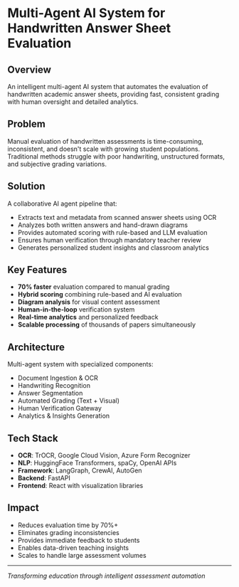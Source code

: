 # Multi-Agent AI System for Handwritten Answer Sheet Evaluation

## Overview
An intelligent multi-agent AI system that automates the evaluation of handwritten academic answer sheets, providing fast, consistent grading with human oversight and detailed analytics.

## Problem
Manual evaluation of handwritten assessments is time-consuming, inconsistent, and doesn't scale with growing student populations. Traditional methods struggle with poor handwriting, unstructured formats, and subjective grading variations.

## Solution
A collaborative AI agent pipeline that:
- Extracts text and metadata from scanned answer sheets using OCR
- Analyzes both written answers and hand-drawn diagrams
- Provides automated scoring with rule-based and LLM evaluation
- Ensures human verification through mandatory teacher review
- Generates personalized student insights and classroom analytics

## Key Features
- **70% faster** evaluation compared to manual grading
- **Hybrid scoring** combining rule-based and AI evaluation
- **Diagram analysis** for visual content assessment
- **Human-in-the-loop** verification system
- **Real-time analytics** and personalized feedback
- **Scalable processing** of thousands of papers simultaneously

## Architecture
Multi-agent system with specialized components:
- Document Ingestion & OCR
- Handwriting Recognition
- Answer Segmentation
- Automated Grading (Text + Visual)
- Human Verification Gateway
- Analytics & Insights Generation

## Tech Stack
- **OCR**: TrOCR, Google Cloud Vision, Azure Form Recognizer
- **NLP**: HuggingFace Transformers, spaCy, OpenAI APIs
- **Framework**: LangGraph, CrewAI, AutoGen
- **Backend**: FastAPI
- **Frontend**: React with visualization libraries

## Impact
- Reduces evaluation time by 70%+
- Eliminates grading inconsistencies
- Provides immediate feedback to students
- Enables data-driven teaching insights
- Scales to handle large assessment volumes

---
*Transforming education through intelligent assessment automation*
